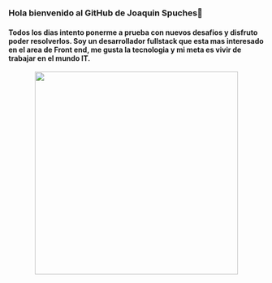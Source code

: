 ### Hola bienvenido al GitHub de Joaquin Spuches👋

#### Todos los dias intento ponerme a prueba con nuevos desafios y disfruto poder resolverlos. Soy un desarrollador fullstack que esta mas interesado en el area de Front end, me gusta la tecnologia y mi meta es vivir de trabajar en el mundo IT.
<p align="center">
<img src="https://github-readme-stats.vercel.app/api?username=joaquinSpuches&show_icons=true&theme=dark" width="400" >
</p>

<!--
**joaquinSpuches/joaquinSpuches** is a ✨ _special_ ✨ repository because its `README.md` (this file) appears on your GitHub profile.

Here are some ideas to get you started:

- 🔭 I’m currently working on 
- 🌱 I’m currently learning javascript
- 👯 I’m looking to collaborate on a 
- 🤔 I’m looking for help with ...
- 💬 Ask me about ...
- 📫 How to reach me: ...
- 😄 Pronouns: ...
- ⚡ Fun fact: ...
-->
